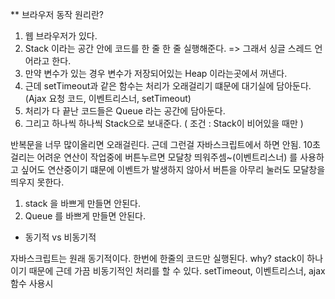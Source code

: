 ** 브라우저 동작 원리란?

1. 웹 브라우저가 있다.
2. Stack 이라는 공간 안에 코드를 한 줄 한 줄 실행해준다. => 그래서 싱글 스레드 언어라고 한다.
3. 만약 변수가 있는 경우 변수가 저장되어있는 Heap 이라는곳에서 꺼낸다.
4. 근데 setTimeout과 같은 함수는 처리가 오래걸리기 떄문에 대기실에 담아둔다. (Ajax 요청 코드, 이벤트리스너, setTimeout)
5. 처리가 다 끝난 코드들은 Queue 라는 공간에 담아둔다.
6. 그리고 하나씩 하나씩 Stack으로 보내준다. ( 조건 : Stack이 비어있을 때만 )


반복문을 너무 많이올리면 오래걸린다. 
근데 그런걸 자바스크립트에서 하면 안됨.
10초걸리는 어려운 연산이 작업중에 버튼누르면 모달창 띄워주셈~(이벤트리스너) 를 사용하고 싶어도 연산중이기 떄문에 이벤트가 발생하지 않아서 버튼을 아무리 눌러도 모달창을 띄우지 못한다.

1. stack 을 바쁘게 만들면 안된다.
2. Queue 를 바쁘게 만들면 안된다. 

- 동기적 vs 비동기적

자바스크립트는 원래 동기적이다. 
한번에 한줄의 코드만 실행된다. why? stack이 하나이기 때문에
근데 가끔 비동기적인 처리를 할 수 있다.
setTimeout, 이벤트리스너, ajax 함수 사용시 
